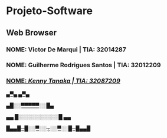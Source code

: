 # Projeto-Software
## Web Browser <hl>
### <b>NOME<b/>: Victor De Marqui            | <b>TIA<b/>: 32014287
### <b>NOME<b/>: Guilherme Rodrigues Santos  | <b>TIA<b/>: 32012209
### <u><b>NOME<b/>: <i> Kenny Tanaka<i/>                | <i>TIA: 32087209<i/><u/>

<p>             ▄▀▄     ▄▀▄ <p/>
<p>             ▄█░░▀▀▀▀▀░░█▄<p/>
<p>         ▄▄  █░░░░░░░░░░░█  ▄▄<p/>
<p>       █▄▄█─█░░▀░░┬░░▀░░█─█▄▄█ <p/>
  
